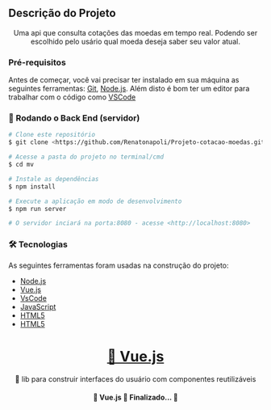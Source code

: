 ## Descrição do Projeto
<p align="center">
Uma api que consulta cotações das moedas em tempo real. Podendo ser escolhido pelo usário qual moeda deseja saber seu valor atual.

### Pré-requisitos

Antes de começar, você vai precisar ter instalado em sua máquina as seguintes ferramentas:
[Git](https://git-scm.com), [Node.js](https://nodejs.org/en/). 
Além disto é bom ter um editor para trabalhar com o código como [VSCode](https://code.visualstudio.com/)

### 🎲 Rodando o Back End (servidor)

```bash
# Clone este repositório
$ git clone <https://github.com/Renatonapoli/Projeto-cotacao-moedas.git>

# Acesse a pasta do projeto no terminal/cmd
$ cd mv

# Instale as dependências
$ npm install

# Execute a aplicação em modo de desenvolvimento
$ npm run server

# O servidor inciará na porta:8080 - acesse <http://localhost:8080>
```

### 🛠 Tecnologias

As seguintes ferramentas foram usadas na construção do projeto:

- [Node.js](https://nodejs.org/en/)
- [Vue.js](https://vuejs.org/)
- [VsCode](https://code.visualstudio.com/)
- [JavaScript](https://developer.mozilla.org/pt-BR/docs/Web/JavaScript)
- [HTML5](https://developer.mozilla.org/pt-BR/docs/Web/HTML)
- [HTML5](https://developer.mozilla.org/pt-BR/docs/Web/HTML)
  
<h1 align="center">
    <a href="https://vuejs.org/">🔗 Vue.js </a>

</h1>
<p align="center">🚀 lib para construir interfaces do usuário com componentes reutilizáveis</p>

<h4 align="center"> 
	🚧  Vue.js 🚀 Finalizado...  🚧
</h4>
